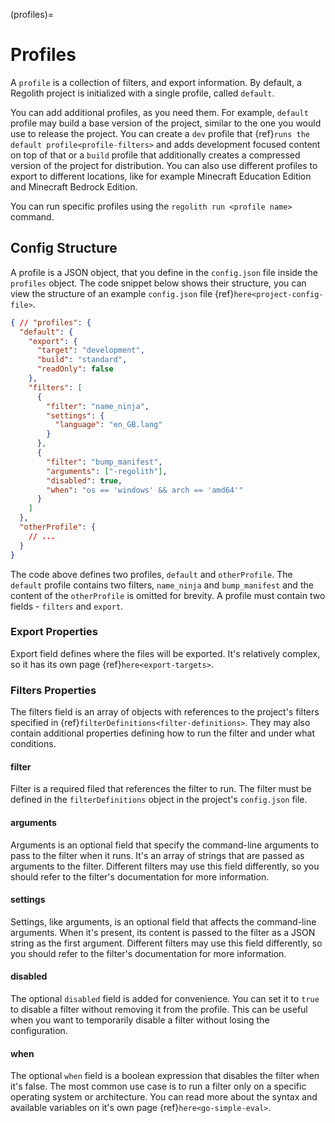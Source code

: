 (profiles)=
# Profiles

A `profile` is a collection of filters, and export information. By default, a Regolith project is initialized with a single profile, called `default`.

You can add additional profiles, as you need them. For example, `default` profile may build a base version of the project, similar to the one you would use to release the project. You can create a `dev` profile that {ref}`runs the default profile<profile-filters>` and adds development focused content on top of that or a `build` profile that additionally creates a compressed version of the project for distribution. You can also use different profiles to export to different locations, like for example Minecraft Education Edition and Minecraft Bedrock Edition.

You can run specific profiles using the `regolith run <profile name>` command.

## Config Structure

A profile is a JSON object, that you define in the `config.json` file inside the `profiles` object. The code snippet below shows their structure, you can view the structure of an example `config.json` file {ref}`here<project-config-file>`.

```json
{ // "profiles": {
  "default": {
    "export": {
      "target": "development",
      "build": "standard",
      "readOnly": false
    },
    "filters": [
      {
        "filter": "name_ninja",
        "settings": {
          "language": "en_GB.lang"
        }
      },
      {
        "filter": "bump_manifest",
        "arguments": ["-regolith"],
        "disabled": true,
        "when": "os == 'windows' && arch == 'amd64'"
      }
    ]
  },
  "otherProfile": {
    // ...
  }
}
```

The code above defines two profiles, `default` and `otherProfile`. The `default` profile contains two filters, `name_ninja` and `bump_manifest` and the content of the `otherProfile` is omitted for brevity. A profile must contain two fields - `filters` and `export`.

### Export Properties
Export field defines where the files will be exported. It's relatively complex, so it has its own page {ref}`here<export-targets>`.

### Filters Properties

The filters field is an array of objects with references to the project's filters specified in {ref}`filterDefinitions<filter-definitions>`. They may also contain additional properties defining how to run the filter and under what conditions.

#### filter
Filter is a required filed that references the filter to run. The filter must be defined in the `filterDefinitions` object in the project's `config.json` file.

#### arguments
Arguments is an optional field that specify the command-line arguments to pass to the filter when it runs. It's an array of strings that are passed as arguments to the filter. Different filters may use this field differently, so you should refer to the filter's documentation for more information.

#### settings
Settings, like arguments, is an optional field that affects the command-line arguments. When it's present, its content is passed to the filter as a JSON string as the first argument. Different filters may use this field differently, so you should refer to the filter's documentation for more information.

#### disabled
The optional `disabled` field is added for convenience. You can set it to `true` to disable a filter without removing it from the profile. This can be useful when you want to temporarily disable a filter without losing the configuration.

#### when
The optional `when` field is a boolean expression that disables the filter when it's false. The most common use case is to run a filter only on a specific operating system or architecture. You can read more about the syntax and available variables on it's own page {ref}`here<go-simple-eval>`.
